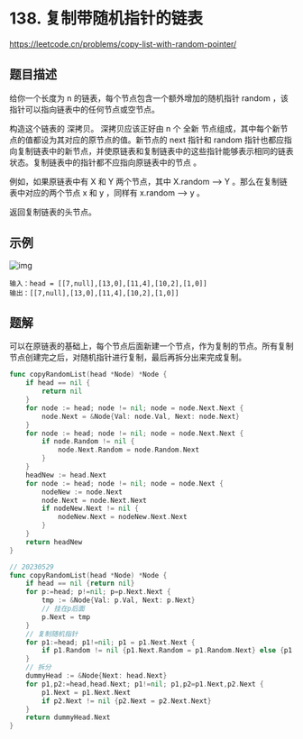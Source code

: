 # 138. 复制带随机指针的链表
https://leetcode.cn/problems/copy-list-with-random-pointer/

## 题目描述
给你一个长度为 n 的链表，每个节点包含一个额外增加的随机指针 random ，该指针可以指向链表中的任何节点或空节点。

构造这个链表的 深拷贝。 深拷贝应该正好由 n 个 全新 节点组成，其中每个新节点的值都设为其对应的原节点的值。新节点的 next 指针和 random 指针也都应指向复制链表中的新节点，并使原链表和复制链表中的这些指针能够表示相同的链表状态。复制链表中的指针都不应指向原链表中的节点 。

例如，如果原链表中有 X 和 Y 两个节点，其中 X.random --> Y 。那么在复制链表中对应的两个节点 x 和 y ，同样有 x.random --> y 。

返回复制链表的头节点。


## 示例
![img](https://assets.leetcode-cn.com/aliyun-lc-upload/uploads/2020/01/09/e1.png)
```
输入：head = [[7,null],[13,0],[11,4],[10,2],[1,0]]
输出：[[7,null],[13,0],[11,4],[10,2],[1,0]]
```


## 题解
可以在原链表的基础上，每个节点后面新建一个节点，作为复制的节点。所有复制节点创建完之后，对随机指针进行复制，最后再拆分出来完成复制。
```go
func copyRandomList(head *Node) *Node {
    if head == nil {
        return nil
    }
    for node := head; node != nil; node = node.Next.Next {
        node.Next = &Node{Val: node.Val, Next: node.Next}
    }
    for node := head; node != nil; node = node.Next.Next {
        if node.Random != nil {
            node.Next.Random = node.Random.Next
        }
    }
    headNew := head.Next
    for node := head; node != nil; node = node.Next {
        nodeNew := node.Next
        node.Next = node.Next.Next
        if nodeNew.Next != nil {
            nodeNew.Next = nodeNew.Next.Next
        }
    }
    return headNew
}
```
```go
// 20230529
func copyRandomList(head *Node) *Node {
    if head == nil {return nil}
    for p:=head; p!=nil; p=p.Next.Next {
        tmp := &Node{Val: p.Val, Next: p.Next}
        // 挂在p后面
        p.Next = tmp
    }
    // 复制随机指针
    for p1:=head; p1!=nil; p1 = p1.Next.Next {
        if p1.Random != nil {p1.Next.Random = p1.Random.Next} else {p1.Next.Random = nil}
    }
    // 拆分
    dummyHead := &Node{Next: head.Next}
    for p1,p2:=head,head.Next; p1!=nil; p1,p2=p1.Next,p2.Next {
        p1.Next = p1.Next.Next
        if p2.Next != nil {p2.Next = p2.Next.Next}
    }
    return dummyHead.Next
}
```

